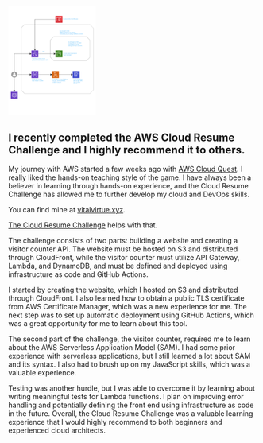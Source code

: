 <img width="35%" src="https://github.com/vitalvirtue/cloud-resume-challange-vv/blob/master/crc.png" />

## I recently completed the AWS Cloud Resume Challenge and I highly recommend it to others. 

My journey with AWS started a few weeks ago with <a href="https://aws.amazon.com/training/digital/aws-cloud-quest/">AWS Cloud Quest</a>. I really liked the hands-on teaching style of the game. I have always been a believer in learning through hands-on experience, and the Cloud Resume Challenge has allowed me to further develop my cloud and DevOps skills.

You can find mine at <a href="https://vitalvirtue.xyz">vitalvirtue.xyz</a>.

<a href="https://cloudresumechallenge.dev/">The Cloud Resume Challenge</a> helps with that.

The challenge consists of two parts: building a website and creating a visitor counter API. The website must be hosted on S3 and distributed through CloudFront, while the visitor counter must utilize API Gateway, Lambda, and DynamoDB, and must be defined and deployed using infrastructure as code and GitHub Actions.

I started by creating the website, which I hosted on S3 and distributed through CloudFront. I also learned how to obtain a public TLS certificate from AWS Certificate Manager, which was a new experience for me. The next step was to set up automatic deployment using GitHub Actions, which was a great opportunity for me to learn about this tool.

The second part of the challenge, the visitor counter, required me to learn about the AWS Serverless Application Model (SAM). I had some prior experience with serverless applications, but I still learned a lot about SAM and its syntax. I also had to brush up on my JavaScript skills, which was a valuable experience.

Testing was another hurdle, but I was able to overcome it by learning about writing meaningful tests for Lambda functions. I plan on improving error handling and potentially defining the front end using infrastructure as code in the future. Overall, the Cloud Resume Challenge was a valuable learning experience that I would highly recommend to both beginners and experienced cloud architects.
